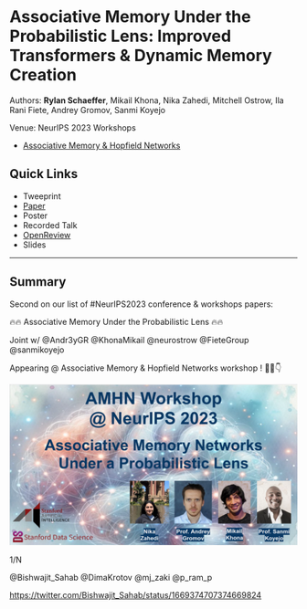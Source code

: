# Associative Memory Under the Probabilistic Lens: Improved Transformers & Dynamic Memory Creation

Authors: **Rylan Schaeffer**, Mikail Khona, Nika Zahedi, Mitchell Ostrow, Ila Rani Fiete, Andrey Gromov, Sanmi Koyejo

Venue: NeurIPS 2023 Workshops
- [Associative Memory & Hopfield Networks](https://amhn.vizhub.ai/)

## Quick Links

- Tweeprint
- [Paper](paper.pdf)
- Poster
- Recorded Talk
- [OpenReview](https://openreview.net/forum?id=lO61aZlteS)
- Slides

-----

## Summary

Second on our list of #NeurIPS2023 conference & workshops papers:

🔥🔥 Associative Memory Under the Probabilistic Lens 🔥🔥

Joint w/ @Andr3yGR @KhonaMikail @neurostrow @FieteGroup @sanmikoyejo

Appearing @ Associative Memory & Hopfield Networks workshop !
🧠🧵👇

![](img.png)

1/N

@Bishwajit_Sahab @DimaKrotov @mj_zaki @p_ram_p

https://twitter.com/Bishwajit_Sahab/status/1669374707374669824